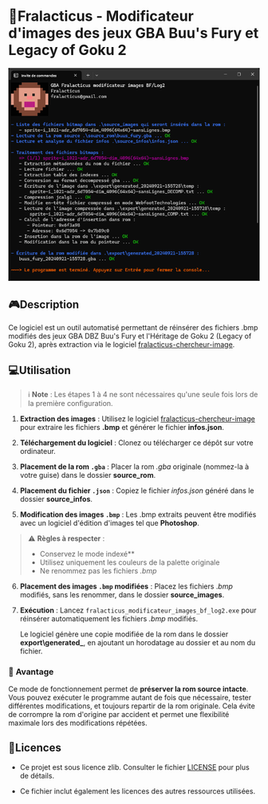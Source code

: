 # 🐒Fralacticus - Modificateur d'images des jeux GBA Buu's Fury et Legacy of Goku 2

![image-20240921160109612](assets_README/image-20240921160109612.png)

## 🎮Description

Ce logiciel est un outil automatisé permettant de réinsérer des fichiers .bmp modifiés des jeux GBA DBZ Buu's Fury et l'Héritage de Goku 2 (Legacy of Goku 2), après extraction via le logiciel [fralacticus-chercheur-image](https://github.com/Fralacticus/fralacticus-chercheur-image). 

## 💻Utilisation

> ℹ️ **Note** : Les étapes 1 à 4 ne sont nécessaires qu'une seule fois lors de la première configuration.

1. **Extraction des images** : Utilisez le logiciel [fralacticus-chercheur-image](https://github.com/Fralacticus/fralacticus-chercheur-image) pour extraire les fichiers **.bmp** et générer le fichier **infos.json**. 

2. **Téléchargement du logiciel** : Clonez ou télécharger ce dépôt sur votre ordinateur.

3. **Placement de la rom `.gba`** : Placer la rom *.gba* originale (nommez-la à votre guise) dans le dossier **source_rom**. 

4. **Placement du fichier `.json`** : Copiez le fichier *infos.json* généré dans le dossier **source_infos**.

5. **Modification des images `.bmp`** : Les .bmp extraits peuvent être modifiés avec un logiciel d'édition d'images tel que **Photoshop**.
> ⚠️ **Règles à respecter** :
>
> - Conservez le mode indexé**
> - Utilisez uniquement les couleurs de la palette originale
> - Ne renommez pas les fichiers *.bmp*

6. **Placement des images `.bmp` modifiées** : Placez les fichiers .*bmp* modifiés, sans les renommer, dans le dossier **source_images**.

7. **Exécution** : Lancez `fralacticus_modificateur_images_bf_log2.exe` pour réinsérer automatiquement les fichiers *.bmp* modifiés.

   Le logiciel génère une copie modifiée de la rom dans le dossier **export\generated_**, en ajoutant un horodatage au dossier et au nom du fichier.

### 🧠 **Avantage**
Ce mode de fonctionnement permet de **préserver la rom source intacte**. Vous pouvez exécuter le programme autant de fois que nécessaire, tester différentes modifications, et toujours repartir de la rom originale. Cela évite de corrompre la rom d'origine par accident et permet une flexibilité maximale lors des modifications répétées.

## 📜Licences

- Ce projet est sous licence zlib. Consulter le fichier [LICENSE](LICENSE.md) pour plus de détails.

- Ce fichier inclut également les licences des autres ressources utilisées.

  

